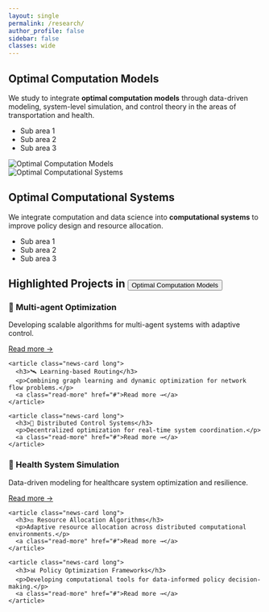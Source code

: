 ```yaml
---
layout: single
permalink: /research/
author_profile: false
sidebar: false
classes: wide
---
```


<!-- ========== 研究方向 1：左文右图 ========== -->
<div class="research-wrapper">
  <div class="research-section">
    <div class="research-text">
      <h2>Optimal Computation Models</h2>
      <p>
        We study to integrate <strong>optimal computation models</strong> through data-driven modeling,
        system-level simulation, and control theory in the areas of transportation and health.
      </p>
      <ul>
        <li>Sub area 1</li>
        <li>Sub area 2</li>
        <li>Sub area 3</li>
      </ul>
    </div>
    <div class="research-image">
      <img src="{{ '/assets/images/lab1.png' | relative_url }}" alt="Optimal Computation Models">
    </div>
  </div>
</div>

<!-- ========== 研究方向 2：左图右文 ========== -->
<div class="research-wrapper alt">
  <div class="research-section">
    <div class="research-image">
      <img src="{{ '/assets/images/lab1.png' | relative_url }}" alt="Optimal Computational Systems">
    </div>
    <div class="research-text">
      <h2>Optimal Computational Systems</h2>
      <p>
        We integrate computation and data science into
        <strong>computational systems</strong> to improve 
        policy design and resource allocation.
      </p>
      <ul>
        <li>Sub area 1</li>
        <li>Sub area 2</li>
        <li>Sub area 3</li>
      </ul>
    </div>
  </div>
</div>

<!-- ========== 项目部分保持不变 ========== -->
<div class="projects-section">
  <h2>
    Highlighted Projects in 
    <button id="toggleProjectBtn" class="switch-btn" data-current="models">
      Optimal Computation Models
    </button>
  </h2>

  <div class="project-grid show" id="models">
    <article class="news-card long">
      <h3>🚗 Multi-agent Optimization</h3>
      <p>Developing scalable algorithms for multi-agent systems with adaptive control.</p>
      <a class="read-more" href="#">Read more →</a>
    </article>

    <article class="news-card long">
      <h3>🛰️ Learning-based Routing</h3>
      <p>Combining graph learning and dynamic optimization for network flow problems.</p>
      <a class="read-more" href="#">Read more →</a>
    </article>

    <article class="news-card long">
      <h3>🚦 Distributed Control Systems</h3>
      <p>Decentralized optimization for real-time system coordination.</p>
      <a class="read-more" href="#">Read more →</a>
    </article>
  </div>

  <div class="project-grid" id="systems">
    <article class="news-card long">
      <h3>🧬 Health System Simulation</h3>
      <p>Data-driven modeling for healthcare system optimization and resilience.</p>
      <a class="read-more" href="#">Read more →</a>
    </article>

    <article class="news-card long">
      <h3>⚖️ Resource Allocation Algorithms</h3>
      <p>Adaptive resource allocation across distributed computational environments.</p>
      <a class="read-more" href="#">Read more →</a>
    </article>

    <article class="news-card long">
      <h3>📊 Policy Optimization Frameworks</h3>
      <p>Developing computational tools for data-informed policy decision-making.</p>
      <a class="read-more" href="#">Read more →</a>
    </article>
  </div>
</div>

<script>
  const btn = document.getElementById('toggleProjectBtn');
  const grids = {
    models: document.getElementById('models'),
    systems: document.getElementById('systems'),
  };

  btn.addEventListener('mouseenter', () => {
    const next = btn.dataset.current === 'models'
      ? 'Optimal Computational Systems'
      : 'Optimal Computation Models';
    btn.innerText = `switch to ${next}`;
  });

  btn.addEventListener('mouseleave', () => {
    btn.innerText = btn.dataset.current === 'models'
      ? 'Optimal Computation Models'
      : 'Optimal Computational Systems';
  });

  btn.addEventListener('click', () => {
    const current = btn.dataset.current;
    const next = current === 'models' ? 'systems' : 'models';

    btn.dataset.current = next;
    btn.innerText = next === 'models'
      ? 'Optimal Computation Models'
      : 'Optimal Computational Systems';

    Object.values(grids).forEach(g => g.classList.remove('show'));
    grids[next].classList.add('show');
  });
</script>
